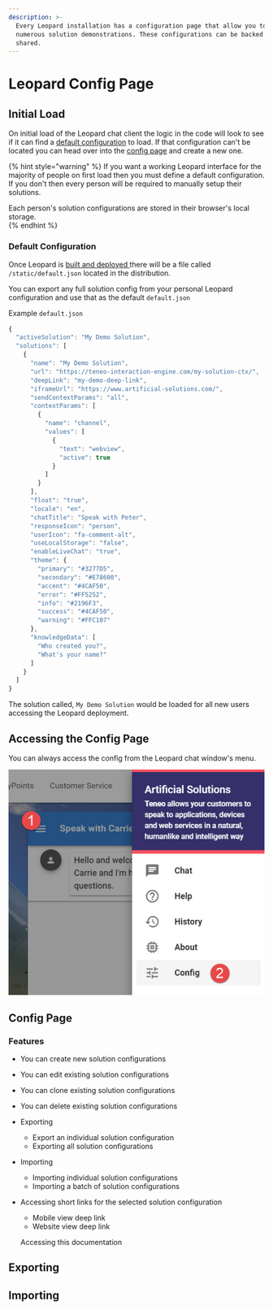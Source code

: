 ```yaml
---
description: >-
  Every Leopard installation has a configuration page that allow you to create
  numerous solution demonstrations. These configurations can be backed up and
  shared.
---
```


# Leopard Config Page

## Initial Load

On initial load of the Leopard chat client the logic in the code will look to see if it can find a [default configuration](leopard-config-page.md#default-configuration) to load. If that configuration can't be located you can head over into the [config page](leopard-config-page.md#config-page) and create a new one.

{% hint style="warning" %}
If you want a working Leopard interface for the majority of people on first load then you must define a default configuration. If you don't then every person will be required to manually setup their solutions. 

Each person's solution configurations are stored in their browser's local storage.  
{% endhint %}

### Default Configuration

Once Leopard is [built and deployed ](../installation.md#build)there will be a file called `/static/default.json` located in the distribution. 

You can export any full solution config from your personal Leopard configuration and use that as the default `default.json`  

Example `default.json`

```javascript
{
  "activeSolution": "My Demo Solution",
  "solutions": [
    {
      "name": "My Demo Solution",
      "url": "https://teneo-interaction-engine.com/my-solution-ctx/",
      "deepLink": "my-demo-deep-link",
      "iframeUrl": "https://www.artificial-solutions.com/",
      "sendContextParams": "all",
      "contextParams": [
        {
          "name": "channel",
          "values": [
            {
              "text": "webview",
              "active": true
            }
          ]
        }
      ],
      "float": "true",
      "locale": "en",
      "chatTitle": "Speak with Peter",
      "responseIcon": "person",
      "userIcon": "fa-comment-alt",
      "useLocalStorage": "false",
      "enableLiveChat": "true",
      "theme": {
        "primary": "#3277D5",
        "secondary": "#E78600",
        "accent": "#4CAF50",
        "error": "#FF5252",
        "info": "#2196F3",
        "success": "#4CAF50",
        "warning": "#FFC107"
      },
      "knowledgeData": [
        "Who created you?",
        "What's your name?"
      ]
    }
  ]
}
```

The solution called, `My Demo Solution` would be loaded for all new users accessing the Leopard deployment.

## Accessing the Config Page

You can always access the config from the Leopard chat window's menu.

![](../.gitbook/assets/config-page.jpg)

## Config Page

### Features

* You can create new solution configurations
* You can edit existing solution configurations
* You can clone existing solution configurations
* You can delete existing solution configurations
* Exporting
  * Export an individual solution configuration
  * Exporting all solution configurations
* Importing
  * Importing individual solution configurations
  * Importing a batch of solution configurations 
* Accessing short links for the selected solution configuration

  * Mobile view deep link
  * Website view deep link

  Accessing this documentation

## Exporting

## Importing

